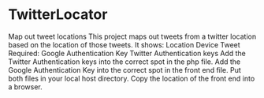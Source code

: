 # TwitterLocator
Map out tweet locations
This project maps out tweets from a twitter location based on the location of those tweets.
It shows:
  Location
  Device
  Tweet
 Required:
  Google Authentication Key
  Twitter Authentication keys
Add the Twitter Authentication keys into the correct spot in the php file.
Add the Google Authentication Key into the correct spot in the front end file.
Put both files in your local host directory.
Copy the location of the front end into a browser.
